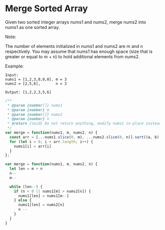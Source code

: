 # Merge Sorted Array

Given two sorted integer arrays nums1 and nums2, merge nums2 into nums1 as one sorted array.

Note:

The number of elements initialized in nums1 and nums2 are m and n respectively.
You may assume that nums1 has enough space (size that is greater or equal to m + n) to hold additional elements from nums2.

Example:

    Input:
    nums1 = [1,2,3,0,0,0], m = 3
    nums2 = [2,5,6],       n = 3

    Output: [1,2,2,3,5,6]


```JavaScript
/**
 * @param {number[]} nums1
 * @param {number} m
 * @param {number[]} nums2
 * @param {number} n
 * @return {void} Do not return anything, modify nums1 in-place instead.
 */
var merge = function(nums1, m, nums2, n) {
  const arr = [...nums1.slice(0, m), ...nums2.slice(0, n)].sort((a, b) => a - b)
  for (let i = 0; i < arr.length; i++) {
    nums1[i] = arr[i]
  }
};

var merge = function(nums1, m, nums2, n) {
  let len = m + n
  n--
  m--

  while (len--) {
    if (n < 0 || nums1[m] > nums2[n]) {
      nums1[len] = nums1[m--]
    } else {
      nums1[len] = nums2[n]
      n --
    }
  }
}
```